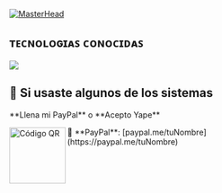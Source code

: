 [![MasterHead](https://i.pinimg.com/originals/77/ca/a3/77caa32884d735d439ade45ba37feaf2.gif)](https://arjuncvinod.github.io)

<h2>ᴛᴇᴄɴᴏʟᴏɢɪᴀꜱ ᴄᴏɴᴏᴄɪᴅᴀꜱ</h2>
<!--tech stack icons-->
<p align="left">
  <a href="https://skillicons.dev">
    <img src="https://skillicons.dev/icons?i=androidstudio,c,cs,cpp,java,php,py,dotnet,css,html,js,vscode,nodejs,mysql,sqlite,windows,aws,azure,github,docker,ai,materialui,sass,unity,visualstudio,postman,eclipse,kali,git,react,powershell,vscode,bash,linux,ps&perline=12" />
  </a>
</p>

<h2>📌 Si usaste algunos de los sistemas</h2>
**Llena mi PayPal** o **Acepto Yape**  

<p>
  <img src="ruta_de_tu_imagen.png" alt="Código QR" width="100" align="left">  
  🔹 **PayPal**: [paypal.me/tuNombre](https://paypal.me/tuNombre)
</p>

